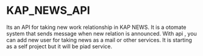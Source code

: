 # KAP_NEWS_API
Its an API for taking  new work relationship in KAP NEWS. It is a otomate system that sends message when new relation is announced. With api , you can add new user for taking news as a mail or other services. It is starting as a self project but it will be piad service.
